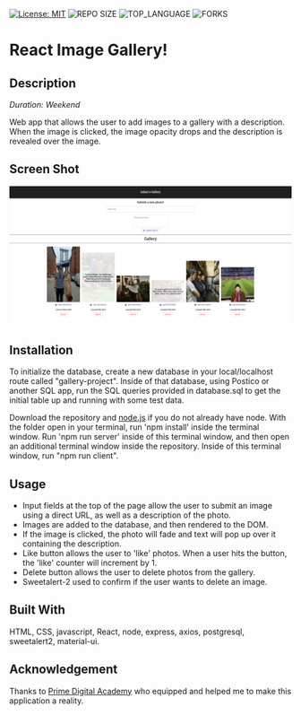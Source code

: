 [![License: MIT](https://img.shields.io/badge/License-MIT-yellow.svg)](https://opensource.org/licenses/MIT)
![REPO SIZE](https://img.shields.io/github/repo-size/julianbooher/react-gallery.svg?style=flat-square)
![TOP_LANGUAGE](https://img.shields.io/github/languages/top/julianbooher/react-gallery.svg?style=flat-square)
![FORKS](https://img.shields.io/github/forks/julianbooher/react-gallery.svg?style=social)

# React Image Gallery!

## Description

_Duration: Weekend_

Web app that allows the user to add images to a gallery with a description. When the image is clicked, the image opacity drops and the description is revealed over the image.

## Screen Shot

![Wireframe](public/images/screenshot.png)

## Installation

To initialize the database, create a new database in your local/localhost route called "gallery-project". Inside of that database, using Postico or another SQL app, run the SQL queries provided in database.sql to get the initial table up and running with some test data.

Download the repository and [node.js](https://nodejs.org/en/download/) if you do not already have node.  With the folder open in your terminal, run 'npm install' inside the terminal window. Run 'npm run server' inside of this terminal window, and then open an additional terminal window inside the repository. Inside of this terminal window, run "npm run client".

## Usage

- Input fields at the top of the page allow the user to submit an image using a direct URL, as well as a description of the photo.
- Images are added to the database, and then rendered to the DOM.
- If the image is clicked, the photo will fade and text will pop up over it containing the description.
- Like button allows the user to 'like' photos. When a user hits the button, the 'like' counter will increment by 1.
- Delete button allows the user to delete photos from the gallery.
- Sweetalert-2 used to confirm if the user wants to delete an image.

## Built With

HTML, CSS, javascript, React, node, express, axios, postgresql, sweetalert2, material-ui.

## Acknowledgement
Thanks to [Prime Digital Academy](www.primeacademy.io) who equipped and helped me to make this application a reality.

